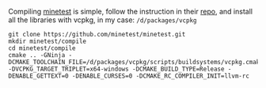 Compiling [minetest](https://github.com/minetest/minetest) is simple, follow the instruction in their [repo](https://github.com/minetest/minetest), and install all the libraries with vcpkg, in my case: `/d/packages/vcpkg`
```
git clone https://github.com/minetest/minetest.git
mkdir minetest/compile
cd minetest/compile
cmake .. -GNinja -DCMAKE_TOOLCHAIN_FILE=/d/packages/vcpkg/scripts/buildsystems/vcpkg.cmake -DVCPKG_TARGET_TRIPLET=x64-windows -DCMAKE_BUILD_TYPE=Release -DENABLE_GETTEXT=0 -DENABLE_CURSES=0 -DCMAKE_RC_COMPILER_INIT=llvm-rc
```
